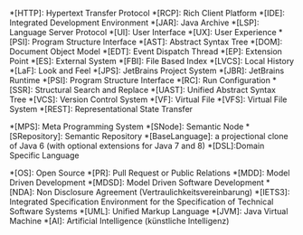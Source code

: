*[HTTP]: Hypertext Transfer Protocol
*[RCP]: Rich Client Platform
*[IDE]: Integrated Development Environment
*[JAR]: Java Archive
*[LSP]: Language Server Protocol
*[UI]: User Interface
*[UX]: User Experience
*[PSI]: Program Structure Interface
*[AST]: Abstract Syntax Tree
*[DOM]: Document Object Model
*[EDT]: Event Dispatch Thread
*[EP]: Extension Point
*[ES]: External System
*[FBI]: File Based Index
*[LVCS]: Local History
*[LaF]: Look and Feel
*[JPS]: JetBrains Project System
*[JBR]: JetBrains Runtime
*[PSI]: Program Structure Interface
*[RC]: Run Configuration
*[SSR]: Structural Search and Replace
*[UAST]: Unified Abstract Syntax Tree
*[VCS]: Version Control System
*[VF]: Virtual File
*[VFS]: Virtual File System
*[REST]: Representational State Transfer

*[MPS]: Meta Programming System
*[SNode]: Semantic Node
*[SRepository]: Semantic Repository
*[BaseLanguage]: a projectional clone of Java 6 (with optional extensions for Java 7 and 8)
*[DSL]:Domain Specific Language

*[OS]: Open Source
*[PR]: Pull Request or Public Relations
*[MDD]: Model Driven Development
*[MDSD]: Model Driven Software Development
*[NDA]: Non Disclosure Agreement (Vertraulichkeitsvereinbarung)
*[IETS3]: Integrated Specification Environment for the Specification of Technical Software Systems
*[UML]: Unified Markup Language
*[JVM]: Java Virtual Machine
*[AI]: Artificial Intelligence (künstliche Intelligenz)